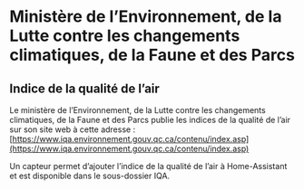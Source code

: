 #  Ministère de l’Environnement, de la Lutte contre les changements climatiques, de la Faune et des Parcs

## Indice de la qualité de l’air

Le ministère de l’Environnement, de la Lutte contre les changements climatiques, de la Faune et des Parcs publie les indices de la qualité de l’air sur son site web à cette adresse : [https://www.iqa.environnement.gouv.qc.ca/contenu/index.asp](https://www.iqa.environnement.gouv.qc.ca/contenu/index.asp)

Un capteur permet d’ajouter l’indice de la qualité de l’air à Home-Assistant et est disponible dans le sous-dossier IQA.
